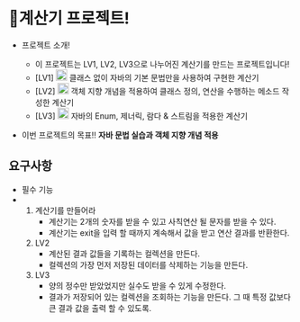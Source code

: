 # 🧮계산기 프로젝트!
- 프로젝트 소개!
  
  - 이 프로젝트는 LV1, LV2, LV3으로 나누어진 계산기를 만드는 프로젝트입니다!
  - [LV1] <img src="https://github.com/user-attachments/assets/87bc3748-60a5-488f-9a4e-c0a33a5b07f2" width="20"/>
    클래스 없이 자바의 기본 문법만을 사용하여 구현한 계산기
  - [LV2] <img src="https://github.com/user-attachments/assets/9b593025-eec6-4cdb-b175-49249076afc5" width="20"/>
    객체 지향 개념을 적용하여 클래스 정의, 연산을 수행하는 메소드 작성한 계산기
  - [LV3] <img src="https://github.com/user-attachments/assets/26e4659c-361d-4dbf-ae6b-8607ccfa5124" width="20"/>
    자바의 Enum, 제너릭, 람다 & 스트림을 적용한 계산기

- 이번 프로젝트의 목표!! <strong>자바 문법 실습과 객체 지향 개념 적용</strong>

## 요구사항
- 필수 기능
 - 1. 계산기를 만들어라
      - 계산기는 2개의 숫자를 받을 수 있고 사칙연산 될 문자를 받을 수 있다.
      - 계산기는 exit을 입력 할 때까지 계속해서 값을 받고 연산 결과를 반환한다.
   3. LV2
      - 계산된 결과 값들을 기록하는 컬렉션을 만든다.
      - 컬렉션의 가장 먼저 저장된 데이터를 삭제하는 기능을 만든다.
   5. LV3
      - 양의 정수만 받았었지만 실수도 받을 수 있게 수정한다.
      - 결과가 저장되어 있는 컬렉션을 조회하는 기능을 만든다. 그 때 특정 값보다 큰 결과 값을 출력 할 수 있도록.

